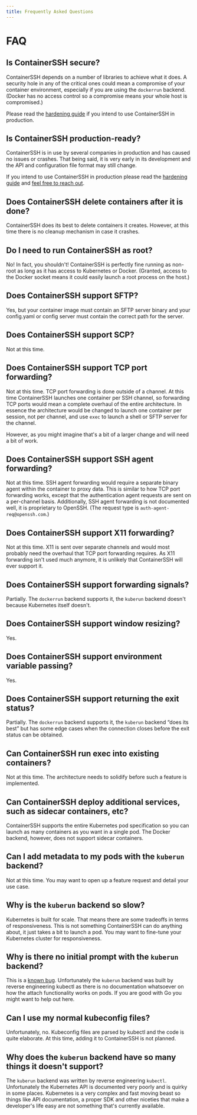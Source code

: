 ```yaml
---
title: Frequently Asked Questions
---
```


<h1>FAQ</h1>

## Is ContainerSSH secure?

ContainerSSH depends on a number of libraries to achieve what it does. A security hole in any of the critical ones could mean a compromise of your container environment, especially if you are using the `dockerrun` backend. (Docker has no access control so a compromise means your whole host is compromised.)

Please read the [hardening guide](../advanced/hardening.md) if you intend to use ContainerSSH in production.

## Is ContainerSSH production-ready?

ContainerSSH is in use by several companies in production and has caused no issues or crashes. That being said, it is very early in its development and the API and configuration file format may still change.

If you intend to use ContainerSSH in production please read the [hardening guide](../advanced/hardening.md) and [feel free to reach out](https://pasztor.at/discord/).

## Does ContainerSSH delete containers after it is done?

ContainerSSH does its best to delete containers it creates. However, at this time there is no cleanup mechanism in case it crashes.

## Do I need to run ContainerSSH as root?

No! In fact, you shouldn't! ContainerSSH is perfectly fine running as non-root as long as it has access to Kubernetes or Docker. (Granted, access to the Docker socket means it could easily launch a root process on the host.)

## Does ContainerSSH support SFTP?

Yes, but your container image must contain an SFTP server binary and your config.yaml or config server must contain the correct path for the server.

## Does ContainerSSH support SCP?

Not at this time.

## Does ContainerSSH support TCP port forwarding?

Not at this time. TCP port forwarding is done outside of a channel. At this time ContainerSSH launches one container per SSH channel, so forwarding TCP ports would mean a complete overhaul of the entire architecture. In essence the architecture would be changed to launch one container per session, not per channel, and use `exec` to launch a shell or SFTP server for the channel.

However, as you might imagine that's a bit of a larger change and will need a bit of work.

## Does ContainerSSH support SSH agent forwarding?

Not at this time. SSH agent forwarding would require a separate binary agent within the container to proxy data. This is similar to how TCP port forwarding works, except that the authentication agent requests are sent on a per-channel basis. Additionally, SSH agent forwarding is not documented well, it is proprietary to OpenSSH. (The request type is `auth-agent-req@openssh.com`.)

## Does ContainerSSH support X11 forwarding?

Not at this time. X11 is sent over separate channels and would most probably need the overhaul that TCP port forwarding requires. As X11 forwarding isn't used much anymore, it is unlikely that ContainerSSH will ever support it.

## Does ContainerSSH support forwarding signals?

Partially. The `dockerrun` backend supports it, the `kuberun` backend doesn't because Kubernetes itself doesn't.

## Does ContainerSSH support window resizing?

Yes.

## Does ContainerSSH support environment variable passing?

Yes.

## Does ContainerSSH support returning the exit status?

Partially. The `dockerrun` backend supports it, the `kuberun` backend &ldquo;does its best&rdquo; but has some edge cases when the connection closes before the exit status can be obtained.

## Can ContainerSSH run exec into existing containers?

Not at this time. The architecture needs to solidify before such a feature is implemented.

## Can ContainerSSH deploy additional services, such as sidecar containers, etc?

ContainerSSH supports the entire Kubernetes pod specification so you can launch as many containers as you want in a single pod. The Docker backend, however, does not support sidecar containers.

## Can I add metadata to my pods with the `kuberun` backend?

Not at this time. You may want to open up a feature request and detail your use case.

## Why is the `kuberun` backend so slow?

Kubernetes is built for scale. That means there are some tradeoffs in terms of responsiveness. This is not something ContainerSSH can do anything about, it just takes a bit to launch a pod. You may want to fine-tune your Kubernetes cluster for responsiveness.

## Why is there no initial prompt with the `kuberun` backend?

This is a [known bug](https://github.com/containerssh/containerssh/issues/12). Unfortunately the `kuberun` backend was built by reverse engineering kubectl as there is no documentation whatsoever on how the attach functionality works on pods. If you are good with Go you might want to help out here.

## Can I use my normal kubeconfig files?

Unfortunately, no. Kubeconfig files are parsed by kubectl and the code is quite elaborate. At this time, adding it to ContainerSSH is not planned.

## Why does the `kuberun` backend have so many things it doesn't support?

The `kuberun` backend was written by reverse engineering `kubectl`. Unfortunately the Kubernetes API is documented very poorly and is quirky in some places. Kubernetes is a very complex and fast moving beast so things like API documentation, a proper SDK and other niceties that make a developer's life easy are not something that's currently available.
